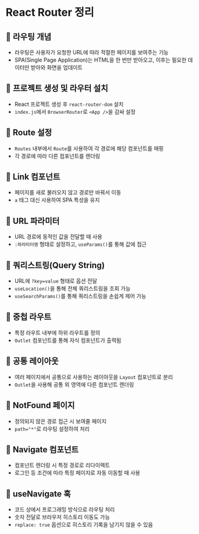 # React Router 정리

## 📌 라우팅 개념
- 라우팅은 사용자가 요청한 URL에 따라 적절한 페이지를 보여주는 기능
- SPA(Single Page Application)는 HTML을 한 번만 받아오고, 이후는 필요한 데이터만 받아와 화면을 업데이트

## 📌 프로젝트 생성 및 라우터 설치
- React 프로젝트 생성 후 `react-router-dom` 설치
- `index.js`에서 `BrowserRouter`로 `<App />`을 감싸 설정

## 📌 Route 설정
- `Routes` 내부에서 `Route`를 사용하여 각 경로에 해당 컴포넌트를 매핑
- 각 경로에 따라 다른 컴포넌트를 렌더링

## 📌 Link 컴포넌트
- 페이지를 새로 불러오지 않고 경로만 바꿔서 이동
- `a` 태그 대신 사용하여 SPA 특성을 유지

## 📌 URL 파라미터
- URL 경로에 동적인 값을 전달할 때 사용
- `:파라미터명` 형태로 설정하고, `useParams()`를 통해 값에 접근

## 📌 쿼리스트링(Query String)
- URL에 `?key=value` 형태로 옵션 전달
- `useLocation()`을 통해 전체 쿼리스트링을 조회 가능
- `useSearchParams()`를 통해 쿼리스트링을 손쉽게 제어 가능

## 📌 중첩 라우트
- 특정 라우트 내부에 하위 라우트를 정의
- `Outlet` 컴포넌트를 통해 자식 컴포넌트가 출력됨

## 📌 공통 레이아웃
- 여러 페이지에서 공통으로 사용하는 레이아웃을 `Layout` 컴포넌트로 분리
- `Outlet`을 사용해 공통 외 영역에 다른 컴포넌트 렌더링

## 📌 NotFound 페이지
- 정의되지 않은 경로 접근 시 보여줄 페이지
- `path="*"`로 라우팅 설정하여 처리

## 📌 Navigate 컴포넌트
- 컴포넌트 렌더링 시 특정 경로로 리다이렉트
- 로그인 등 조건에 따라 특정 페이지로 자동 이동할 때 사용

## 📌 useNavigate 훅
- 코드 상에서 프로그래밍 방식으로 라우팅 처리
- 숫자 전달로 브라우저 히스토리 이동도 가능
- `replace: true` 옵션으로 히스토리 기록을 남기지 않을 수 있음
